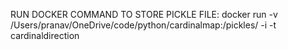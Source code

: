 
RUN DOCKER COMMAND TO STORE PICKLE FILE:
docker run -v /Users/pranav/OneDrive/code/python/cardinalmap:/pickles/ -i -t cardinaldirection